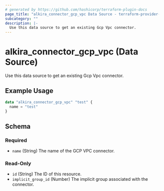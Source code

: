 ```yaml
---
# generated by https://github.com/hashicorp/terraform-plugin-docs
page_title: "alkira_connector_gcp_vpc Data Source - terraform-provider-alkira"
subcategory: ""
description: |-
  Use this data source to get an existing Gcp Vpc connector.
---
```


# alkira_connector_gcp_vpc (Data Source)

Use this data source to get an existing Gcp Vpc connector.

## Example Usage

```terraform
data "alkira_connector_gcp_vpc" "test" {
  name = "test"
}
```

<!-- schema generated by tfplugindocs -->
## Schema

### Required

- `name` (String) The name of the GCP VPC connector.

### Read-Only

- `id` (String) The ID of this resource.
- `implicit_group_id` (Number) The implicit group associated with the connector.


